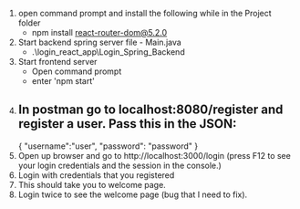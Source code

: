 1. open command prompt and install the following while in the Project folder
   - npm install react-router-dom@5.2.0
2. Start backend spring server file - Main.java
   - .\login_react_app\Login_Spring_Backend
3. Start frontend server
   - Open command prompt
   - enter 'npm start'
4. In postman go to localhost:8080/register and register a user. Pass this in the JSON:
   -
   {
      "username":"user",
      "password": "password"
}
5. Open up browser and go to http://localhost:3000/login (press F12 to see your login credentials and the session in the console.)
6. Login with credentials that you registered
7. This should take you to welcome page.
8. Login twice to see the welcome page (bug that I need to fix).